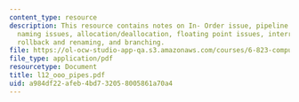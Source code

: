 ```yaml
---
content_type: resource
description: This resource contains notes on In- Order issue, pipeline issues, register
  naming issues, allocation/deallocation, floating point issues, interrupts, exeptions,
  rollback and renaming, and branching.
file: https://ol-ocw-studio-app-qa.s3.amazonaws.com/courses/6-823-computer-system-architecture-fall-2005/a984df22afeb4bd732058005861a70a4_l12_ooo_pipes.pdf
file_type: application/pdf
resourcetype: Document
title: l12_ooo_pipes.pdf
uid: a984df22-afeb-4bd7-3205-8005861a70a4
---
```


